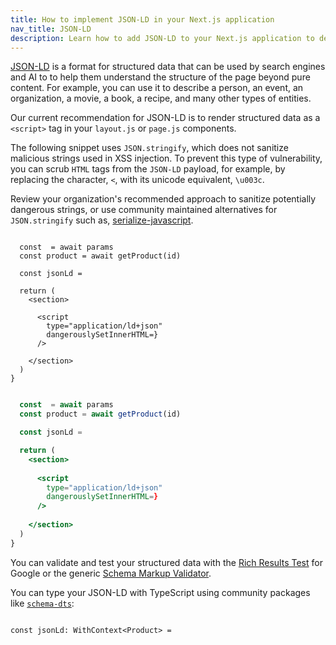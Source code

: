 ```yaml
---
title: How to implement JSON-LD in your Next.js application
nav_title: JSON-LD
description: Learn how to add JSON-LD to your Next.js application to describe your content to search engines and AI.
---
```


[JSON-LD](https://json-ld.org/) is a format for structured data that can be used by search engines and AI to to help them understand the structure of the page beyond pure content. For example, you can use it to describe a person, an event, an organization, a movie, a book, a recipe, and many other types of entities.

Our current recommendation for JSON-LD is to render structured data as a `<script>` tag in your `layout.js` or `page.js` components.

The following snippet uses `JSON.stringify`, which does not sanitize malicious strings used in XSS injection. To prevent this type of vulnerability, you can scrub `HTML` tags from the `JSON-LD` payload, for example, by replacing the character, `<`, with its unicode equivalent, `\u003c`.

Review your organization's recommended approach to sanitize potentially dangerous strings, or use community maintained alternatives for `JSON.stringify` such as, [serialize-javascript](https://www.npmjs.com/package/serialize-javascript).

```tsx filename="app/products/[id]/page.tsx" switcher

  const  = await params
  const product = await getProduct(id)

  const jsonLd = 

  return (
    <section>
      
      <script
        type="application/ld+json"
        dangerouslySetInnerHTML=}
      />
      
    </section>
  )
}
```

```jsx filename="app/products/[id]/page.js" switcher

  const  = await params
  const product = await getProduct(id)

  const jsonLd = 

  return (
    <section>
      
      <script
        type="application/ld+json"
        dangerouslySetInnerHTML=}
      />
      
    </section>
  )
}
```

You can validate and test your structured data with the [Rich Results Test](https://search.google.com/test/rich-results) for Google or the generic [Schema Markup Validator](https://validator.schema.org/).

You can type your JSON-LD with TypeScript using community packages like [`schema-dts`](https://www.npmjs.com/package/schema-dts):

```tsx

const jsonLd: WithContext<Product> = 
```